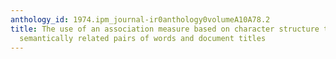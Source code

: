 ```yaml
---
anthology_id: 1974.ipm_journal-ir0anthology0volumeA10A78.2
title: The use of an association measure based on character structure to identify
  semantically related pairs of words and document titles
---
```

